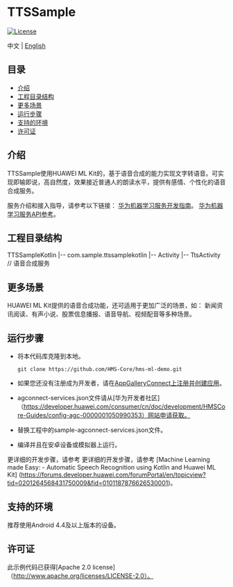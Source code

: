 # TTSSample
[![License](https://img.shields.io/badge/Docs-hmsguides-brightgreen)](https://developer.huawei.com/consumer/cn/doc/development/HMSCore-Guides-V5/service-introduction-0000001050040017-V5)

中文 | [English](https://github.com/HMS-Core/hms-ml-demo/tree/master/TTSSampleKotlin)

## 目录

 * [介绍](#介绍)
 * [工程目录结构](#工程目录结构)
 * [更多场景](#更多场景)
 * [运行步骤](#运行步骤)
 * [支持的环境](#支持的环境)
 * [许可证](#许可证)


## 介绍
TTSSample使用HUAWEI ML Kit的，基于语音合成的能力实现文字转语音。可实现即输即说，高自然度，效果接近普通人的朗读水平，提供有感情、个性化的语音合成服务。

服务介绍和接入指导，请参考以下链接：
[华为机器学习服务开发指南](https://developer.huawei.com/consumer/cn/doc/development/HMSCore-Guides-V5/service-introduction-0000001050040017-V5)。
[华为机器学习服务API参考](https://developer.huawei.com/consumer/cn/doc/development/HMSCore-References-V5/mlsdktts-overview-0000001050167594-V5)。

## 工程目录结构

TTSSampleKotlin
    |-- com.sample.ttssamplekotlin
        |-- Activity
            |-- TtsActivity // 语音合成服务

## 更多场景
HUAWEI ML Kit提供的语音合成功能，还可适用于更加广泛的场景，如：
新闻资讯阅读、有声小说、股票信息播报、语音导航、视频配音等多种场景。

## 运行步骤
 - 将本代码库克隆到本地。

       git clone https://github.com/HMS-Core/hms-ml-demo.git

 - 如果您还没有注册成为开发者，请在[AppGalleryConnect上注册并创建应用](https://developer.huawei.com/consumer/cn/service/josp/agc/index.html)。
 - agconnect-services.json文件请从[华为开发者社区]（https://developer.huawei.com/consumer/cn/doc/development/HMSCore-Guides/config-agc-0000001050990353）网站申请获取。
 - 替换工程中的sample-agconnect-services.json文件。
 - 编译并且在安卓设备或模拟器上运行。

更详细的开发步骤，请参考 更详细的开发步骤，请参考 [Machine Learning made Easy: - Automatic Speech Recognition using Kotlin and Huawei ML Kit] (https://forums.developer.huawei.com/forumPortal/en/topicview?tid=0201264568431750009&fid=0101187876626530001)。

## 支持的环境
推荐使用Android 4.4及以上版本的设备。

##  许可证
此示例代码已获得[Apache 2.0 license]（http://www.apache.org/licenses/LICENSE-2.0）。

